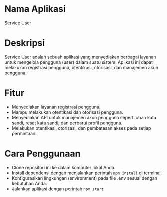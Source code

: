 # Nama Aplikasi
Service User

# Deskripsi
Service User adalah sebuah aplikasi yang menyediakan berbagai layanan untuk mengelola pengguna (user) dalam suatu sistem. Aplikasi ini dapat melakukan registrasi pengguna, otentikasi, otorisasi, dan manajemen akun pengguna.

# Fitur
- Menyediakan layanan registrasi pengguna.
- Mampu melakukan otentikasi dan otorisasi pengguna.
- Menyediakan API untuk manajemen akun pengguna seperti ubah kata sandi, reset kata sandi, dan perbarui profil pengguna.
- Melakukan otentikasi, otorisasi, dan pembatasan akses pada setiap permintaan.

# Cara Penggunaan
- Clone repositori ini ke dalam komputer lokal Anda.
- Install dependensi dengan menjalankan perintah ``` npm install ``` di terminal.
- Konfigurasikan lingkungan (environment) pada file .env sesuai dengan kebutuhan Anda.
- Jalankan aplikasi dengan perintah ``` npm start ```
